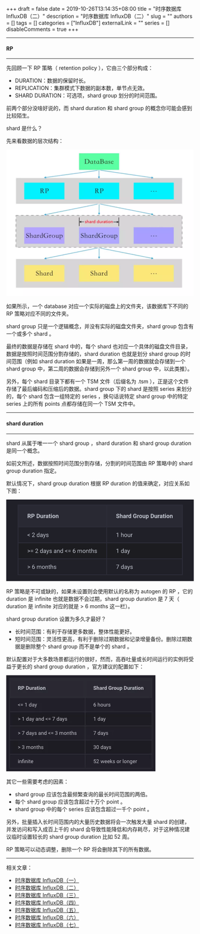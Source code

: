 +++
draft = false
date = 2019-10-26T13:14:35+08:00
title = "时序数据库 InfluxDB（二）"
description = "时序数据库 InfluxDB（二）"
slug = ""
authors = []
tags = []
categories = ["InfluxDB"]
externalLink = ""
series = []
disableComments = true
+++

---
#### RP
---


先回顾一下 RP 策略（ retention policy ），它由三个部分构成：

* DURATION：数据的保留时长。
* REPLICATION：集群模式下数据的副本数，单节点无效。
* SHARD DURATION：可选项，shard group 划分的时间范围。


前两个部分没啥好说的，而 shard duration 和 shard group 的概念你可能会感到比较陌生。


shard 是什么？


先来看数据的层次结构：

![image](/images/influxdb/shard.webp)

如果所示，一个 database 对应一个实际的磁盘上的文件夹，该数据库下不同的 RP 策略对应不同的文件夹。



shard group 只是一个逻辑概念，并没有实际的磁盘文件夹，shard group 包含有一个或多个 shard 。



最终的数据是存储在 shard 中的，每个 shard 也对应一个具体的磁盘文件目录，数据是按照时间范围分割存储的，shard duration 也就是划分 shard group 的时间范围（例如 shard duration 如果是一周，那么第一周的数据就会存储到一个 shard group 中，第二周的数据会存储到另外一个 shard group 中，以此类推）。



另外，每个 shard 目录下都有一个 TSM 文件（后缀名为 .tsm ），正是这个文件存储了最后编码和压缩后的数据。shard group 下的 shard 是按照 series 来划分的，每个 shard 包含一组特定的 series ，换句话说特定 shard group 中的特定 series 上的所有 points 点都存储在同一个 TSM 文件中。



---
#### shard duration
---


shard 从属于唯一一个 shard group ，shard duration 和 shard group duration 是同一个概念。



如前文所述，数据按照时间范围分割存储，分割的时间范围由 RP 策略中的 shard group duration 指定。



默认情况下，shard group duration 根据 RP duration 的值来确定，对应关系如下图：

![image](/images/influxdb/rp-duration.png)



RP 策略是不可或缺的，如果未设置则会使用默认的名称为 autogen 的 RP ，它的 duration 是 infinite 也就是数据不会过期，shard group duration 是 7 天（ duration 是 infinite 对应的就是 > 6 months 这一栏）。


shard group duration 设置为多久才最好？

* 长时间范围：有利于存储更多数据，整体性能更好。
* 短时间范围：灵活性更高，有利于删除过期数据和记录增量备份。删除过期数据是删除整个 shard group 而不是单个的 shard 。


默认配置对于大多数场景都运行的很好，然而，高吞吐量或长时间运行的实例将受益于更长的 shard group duration ，官方建议的配置如下：

![image](/images/influxdb/rp-duration-config.webp)



其它一些需要考虑的因素：
* shard group 应该包含最频繁查询的最长时间范围的两倍。
* 每个 shard group 应该包含超过十万个 point 。
* shard group 中的每个 series 应该包含超过一千个 point 。


另外，批量插入长时间范围内的大量历史数据将会一次触发大量 shard 的创建，并发访问和写入成百上千的 shard 会导致性能降低和内存耗尽，对于这种情况建议临时设置较长的 shard group duration 比如 52 周。

RP 策略可以动态调整，删除一个 RP 将会删除其下的所有数据。

---
相关文章：
- [时序数据库 InfluxDB（一）](/posts/influxdb/1/)
- [时序数据库 InfluxDB（二）](/posts/influxdb/2/)
- [时序数据库 InfluxDB（三）](/posts/influxdb/3/)
- [时序数据库 InfluxDB（四）](/posts/influxdb/4/)
- [时序数据库 InfluxDB（五）](/posts/influxdb/5/)
- [时序数据库 InfluxDB（六）](/posts/influxdb/6/)
- [时序数据库 InfluxDB（七）](/posts/influxdb/7/)

